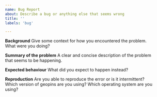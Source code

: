 ```yaml
---
name: Bug Report
about: Describe a bug or anything else that seems wrong
title: ''
labels: 'bug'

---
```


**Background**
Give some context for how you encountered the problem. What were you doing?

**Summary of the problem**
A clear and concise description of the problem that seems to be happening.

**Expected behaviour**
What did you expect to happen instead?

**Reproduction**
Are you able to reproduce the error or is it intermittent? Which version of geopins are you using? Which operating system are you using?
